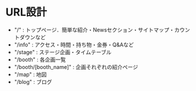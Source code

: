 # URL設計

- "/"
  : トップページ．簡単な紹介・Newsセクション・サイトマップ・カウントダウンなど
- "/info" : アクセス・時間・持ち物・金券・Q&Aなど
- "/stage" : ステージ企画・タイムテーブル
- "/booth" : 各企画一覧
- "/booth/[booth_name]" : 企画それぞれの紹介ページ
- "/map" : 地図
- "/blog" : ブログ
